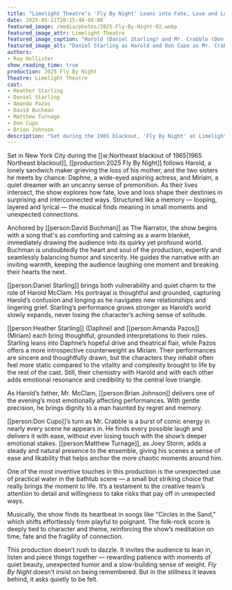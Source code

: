 ```yaml
---
title: "Limelight Theatre’s 'Fly By Night' Leans into Fate, Love and Loss"
date: 2025-05-21T20:15:48-04:00
featured_image: /media/photos/2025-Fly-By-Night-02.webp
featured_image_attr: Limelight Theatre
featured_image_caption: "Harold (Daniel Starling) and Mr. Crabble (Don Cupo) man the sandwich stand with deadpan resolve — two men serving up existential dread on rye — with a side of ennui."
featured_image_alt: "Daniel Starling as Harold and Don Cupo as Mr. Crabble stand behind a sandwich cart under a glowing sign that reads 'SANDWICHES SANDWICHES,' both wearing flat expressions"
authors: 
- Ray Hollister
show_reading_time: true
production: 2025 Fly By Night
Theatre: Limelight Theatre
cast: 
- Heather Starling
- Daniel Starling
- Amanda Pazos
- David Buchman
- Matthew Turnage
- Don Cupo
- Brian Johnson
description: "Set during the 1965 blackout, 'Fly By Night' at Limelight is a subtle, time-bending story of connection, grief and unexpected magic."
---
```

Set in New York City during the [[w:Northeast blackout of 1965|1965 Northeast blackout]], [[production:2025 Fly By Night]] follows Harold, a lonely sandwich maker grieving the loss of his mother, and the two sisters he meets by chance: Daphne, a wide-eyed aspiring actress, and Miriam, a quiet dreamer with an uncanny sense of premonition. As their lives intersect, the show explores how fate, love and loss shape their destinies in surprising and interconnected ways. Structured like a memory — looping, layered and lyrical — the musical finds meaning in small moments and unexpected connections.

Anchored by [[person:David Buchman]] as The Narrator, the show begins with a song that's as comforting and calming as a warm blanket, immediately drawing the audience into its quirky yet profound world. Buchman is undoubtedly the heart and soul of the production, expertly and seamlessly balancing humor and sincerity. He guides the narrative with an inviting warmth, keeping the audience laughing one moment and breaking their hearts the next.

[[person:Daniel Starling]] brings both vulnerability and quiet charm to the role of Harold McClam. His portrayal is thoughtful and grounded, capturing Harold’s confusion and longing as he navigates new relationships and lingering grief. Starling’s performance grows stronger as Harold’s world slowly expands, never losing the character’s aching sense of solitude.

[[person:Heather Starling]] (Daphne) and [[person:Amanda Pazos]] (Miriam) each bring thoughtful, grounded interpretations to their roles. Starling leans into Daphne’s hopeful drive and theatrical flair, while Pazos offers a more introspective counterweight as Miriam. Their performances are sincere and thoughtfully drawn, but the characters they inhabit often feel more static compared to the vitality and complexity brought to life by the rest of the cast. Still, their chemistry with Harold and with each other adds emotional resonance and credibility to the central love triangle.

As Harold’s father, Mr. McClam, [[person:Brian Johnson]] delivers one of the evening’s most emotionally affecting performances. With gentle precision, he brings dignity to a man haunted by regret and memory. 

[[person:Don Cupo]]’s turn as Mr. Crabble is a burst of comic energy in nearly every scene he appears in. He finds every possible laugh and delivers it with ease, without ever losing touch with the show’s deeper emotional stakes. [[person:Matthew Turnage]], as Joey Storm, adds a steady and natural presence to the ensemble, giving his scenes a sense of ease and likability that helps anchor the more chaotic moments around him.

One of the most inventive touches in this production is the unexpected use of practical water in the bathtub scene — a small but striking choice that really brings the moment to life. It’s a testament to the creative team’s attention to detail and willingness to take risks that pay off in unexpected ways.

Musically, the show finds its heartbeat in songs like "Circles in the Sand," which shifts effortlessly from playful to poignant. The folk-rock score is deeply tied to character and theme, reinforcing the show’s meditation on time, fate and the fragility of connection.

This production doesn’t rush to dazzle. It invites the audience to lean in, listen and piece things together — rewarding patience with moments of quiet beauty, unexpected humor and a slow-building sense of weight. *Fly By Night* doesn’t insist on being remembered. But in the stillness it leaves behind, it asks quietly to be felt.